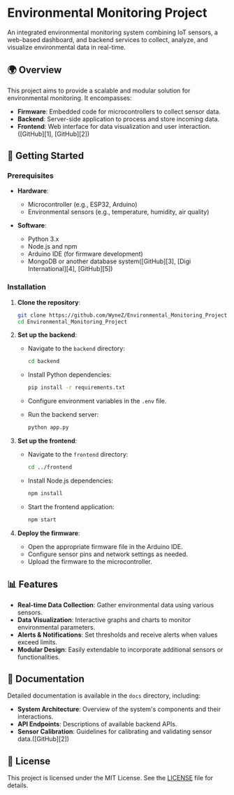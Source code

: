 # Environmental Monitoring Project

An integrated environmental monitoring system combining IoT sensors, a web-based dashboard, and backend services to collect, analyze, and visualize environmental data in real-time.

## 🌍 Overview

This project aims to provide a scalable and modular solution for environmental monitoring. It encompasses:

* **Firmware**: Embedded code for microcontrollers to collect sensor data.
* **Backend**: Server-side application to process and store incoming data.
* **Frontend**: Web interface for data visualization and user interaction.([GitHub][1], [GitHub][2])

## 🔧 Getting Started

### Prerequisites

* **Hardware**:

  * Microcontroller (e.g., ESP32, Arduino)
  * Environmental sensors (e.g., temperature, humidity, air quality)
* **Software**:

  * Python 3.x
  * Node.js and npm
  * Arduino IDE (for firmware development)
  * MongoDB or another database system([GitHub][3], [Digi International][4], [GitHub][5])

### Installation

1. **Clone the repository**:

   ```bash
   git clone https://github.com/WyneZ/Environmental_Monitoring_Project.git
   cd Environmental_Monitoring_Project
   ```

2. **Set up the backend**:

   * Navigate to the `backend` directory:

     ```bash
     cd backend
     ```
   * Install Python dependencies:

     ```bash
     pip install -r requirements.txt
     ```
   * Configure environment variables in the `.env` file.
   * Run the backend server:

     ```bash
     python app.py
     ```

3. **Set up the frontend**:

   * Navigate to the `frontend` directory:

     ```bash
     cd ../frontend
     ```
   * Install Node.js dependencies:

     ```bash
     npm install
     ```
   * Start the frontend application:

     ```bash
     npm start
     ```

4. **Deploy the firmware**:

   * Open the appropriate firmware file in the Arduino IDE.
   * Configure sensor pins and network settings as needed.
   * Upload the firmware to the microcontroller.

## 📊 Features

* **Real-time Data Collection**: Gather environmental data using various sensors.
* **Data Visualization**: Interactive graphs and charts to monitor environmental parameters.
* **Alerts & Notifications**: Set thresholds and receive alerts when values exceed limits.
* **Modular Design**: Easily extendable to incorporate additional sensors or functionalities.

## 📁 Documentation

Detailed documentation is available in the `docs` directory, including:

* **System Architecture**: Overview of the system's components and their interactions.
* **API Endpoints**: Descriptions of available backend APIs.
* **Sensor Calibration**: Guidelines for calibrating and validating sensor data.([GitHub][2])

## 📄 License

This project is licensed under the MIT License. See the [LICENSE](LICENSE) file for details.

